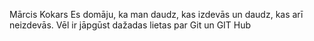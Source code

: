 Mārcis Kokars
Es domāju, ka man daudz, kas izdevās un daudz, kas arī neizdevās. Vēl ir jāpgūst dažadas lietas par Git un GIT Hub